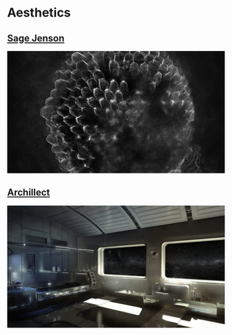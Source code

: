 # Aesthetics

## [Sage Jenson](https://sagejenson.com/)
![Hive](./aesthetics/hive.jpg)

## [Archillect](http://archillect.com/)
![Space Ship Interior](./aesthetics/archillect.jpg)
